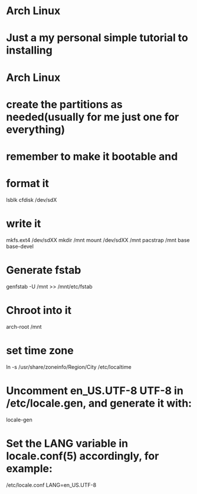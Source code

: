 # Arch Linux

# Just a my personal simple tutorial to installing 
# Arch Linux

# create the partitions as needed(usually for me just one for everything)
# remember to make it bootable and
# format it
lsblk
cfdisk /dev/sdX
# write it
mkfs.ext4 /dev/sdXX
mkdir /mnt
mount /dev/sdXX /mnt
pacstrap /mnt base base-devel
# Generate fstab
genfstab -U /mnt >> /mnt/etc/fstab
# Chroot into it
arch-root /mnt
# set time zone
ln -s /usr/share/zoneinfo/Region/City /etc/localtime

# Uncomment en_US.UTF-8 UTF-8 in /etc/locale.gen, and generate it with: 
locale-gen

# Set the LANG variable in locale.conf(5) accordingly, for example:

/etc/locale.conf
LANG=en_US.UTF-8
